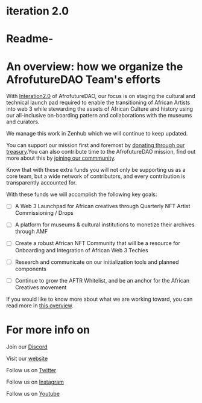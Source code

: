 # iteration 2.0
# Readme-
# An overview: how we organize the AfrofutureDAO Team's efforts
With [Interation2.0](https://snapshot.org/#/afrofuture.eth/proposal/QmatxrVU3Zptta9RmqtSXzHS2QHYP4Rvu2dfLZKbGMcbNL) of AfrofutureDAO, our focus is on staging the cultural and technical launch pad required to enable the transitioning of African Artists into web 3 while stewarding the assets of African Culture and history using our all-inclusive on-boarding pattern and collaborations with the museums and curators.  
 
We manage this work in Zenhub which we will continue to keep updated.
 
You can support our mission first and foremost by [donating through our treasury](0xBE918163c3839071de42F8529916DfE83e3B6897).You can also contribute time to the AfrofutureDAO mission, find out more about this by [joining our commmunity](https://hackmd.io/@CDCamKLDTGunQq4UFqByOQ/ryimo6G7j).
 
Know that with these extra funds you will not only be supporting us as a core team, but a wide network of contributors, and every contribution is transparently accounted for.
 
With these funds we will accomplish the following key goals:
 
- [ ] A Web 3 Launchpad for African creatives through Quarterly NFT Artist Commissioning / Drops 
 
- [ ] A platform for museums & cultural institutions to monetize their archives through AMF
 
- [ ] Create a robust African NFT Community that will be a resource for Onboarding and Integration of African Web 3 Techies 
 
- [ ] Research and communicate on our initialization tools and planned components
 
- [ ] Continue to grow the AFTR Whitelist, and be an anchor for the African Creatives movement
 
If you would like to know more about what we are working toward, you can read more in [this overview](https://hackmd.io/@CDCamKLDTGunQq4UFqByOQ/ryimo6G7j).


# For more info on 
 
Join our [Discord](https://discord.gg/63mR7xdQJP)
 
 
Visit our [website](https://www.afrofuture.ai/)
 
 
Follow us on [Twitter](https://twitter.com/afrofutureai)

 
Follow us on [Instagram](https://Instagram.com/afrofutureai)


Follow us on [Youtube](https://www.youtube.com/channel/UCyeRP1UyHeOCF_m-oMXpdFg)

